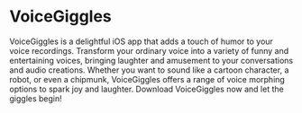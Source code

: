 # VoiceGiggles
VoiceGiggles is a delightful iOS app that adds a touch of humor to your voice recordings. Transform your ordinary voice into a variety of funny and entertaining voices, bringing laughter and amusement to your conversations and audio creations. Whether you want to sound like a cartoon character, a robot, or even a chipmunk, VoiceGiggles offers a range of voice morphing options to spark joy and laughter. Download VoiceGiggles now and let the giggles begin!

